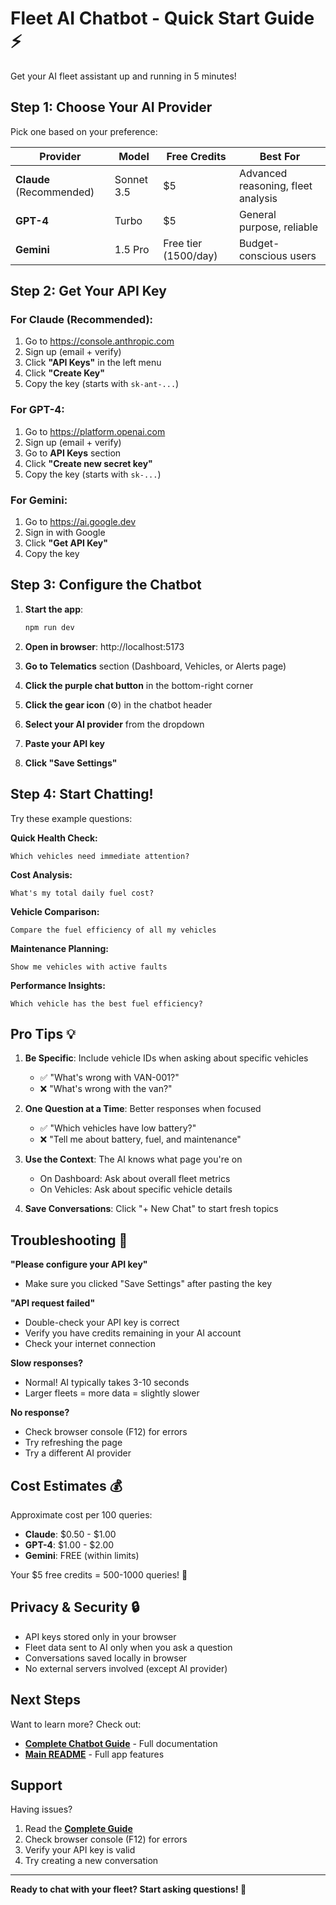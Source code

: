 # Fleet AI Chatbot - Quick Start Guide ⚡

Get your AI fleet assistant up and running in 5 minutes!

## Step 1: Choose Your AI Provider

Pick one based on your preference:

| Provider | Model | Free Credits | Best For |
|----------|-------|--------------|----------|
| **Claude** (Recommended) | Sonnet 3.5 | $5 | Advanced reasoning, fleet analysis |
| **GPT-4** | Turbo | $5 | General purpose, reliable |
| **Gemini** | 1.5 Pro | Free tier (1500/day) | Budget-conscious users |

## Step 2: Get Your API Key

### For Claude (Recommended):
1. Go to https://console.anthropic.com
2. Sign up (email + verify)
3. Click **"API Keys"** in the left menu
4. Click **"Create Key"**
5. Copy the key (starts with `sk-ant-...`)

### For GPT-4:
1. Go to https://platform.openai.com
2. Sign up (email + verify)
3. Go to **API Keys** section
4. Click **"Create new secret key"**
5. Copy the key (starts with `sk-...`)

### For Gemini:
1. Go to https://ai.google.dev
2. Sign in with Google
3. Click **"Get API Key"**
4. Copy the key

## Step 3: Configure the Chatbot

1. **Start the app**:
   ```bash
   npm run dev
   ```

2. **Open in browser**: http://localhost:5173

3. **Go to Telematics** section (Dashboard, Vehicles, or Alerts page)

4. **Click the purple chat button** in the bottom-right corner

5. **Click the gear icon** (⚙️) in the chatbot header

6. **Select your AI provider** from the dropdown

7. **Paste your API key**

8. **Click "Save Settings"**

## Step 4: Start Chatting!

Try these example questions:

**Quick Health Check:**
```
Which vehicles need immediate attention?
```

**Cost Analysis:**
```
What's my total daily fuel cost?
```

**Vehicle Comparison:**
```
Compare the fuel efficiency of all my vehicles
```

**Maintenance Planning:**
```
Show me vehicles with active faults
```

**Performance Insights:**
```
Which vehicle has the best fuel efficiency?
```

## Pro Tips 💡

1. **Be Specific**: Include vehicle IDs when asking about specific vehicles
   - ✅ "What's wrong with VAN-001?"
   - ❌ "What's wrong with the van?"

2. **One Question at a Time**: Better responses when focused
   - ✅ "Which vehicles have low battery?"
   - ❌ "Tell me about battery, fuel, and maintenance"

3. **Use the Context**: The AI knows what page you're on
   - On Dashboard: Ask about overall fleet metrics
   - On Vehicles: Ask about specific vehicle details

4. **Save Conversations**: Click "+ New Chat" to start fresh topics

## Troubleshooting 🔧

**"Please configure your API key"**
- Make sure you clicked "Save Settings" after pasting the key

**"API request failed"**
- Double-check your API key is correct
- Verify you have credits remaining in your AI account
- Check your internet connection

**Slow responses?**
- Normal! AI typically takes 3-10 seconds
- Larger fleets = more data = slightly slower

**No response?**
- Check browser console (F12) for errors
- Try refreshing the page
- Try a different AI provider

## Cost Estimates 💰

Approximate cost per 100 queries:

- **Claude**: $0.50 - $1.00
- **GPT-4**: $1.00 - $2.00  
- **Gemini**: FREE (within limits)

Your $5 free credits = 500-1000 queries! 🎉

## Privacy & Security 🔒

- API keys stored only in your browser
- Fleet data sent to AI only when you ask a question
- Conversations saved locally in browser
- No external servers involved (except AI provider)

## Next Steps

Want to learn more? Check out:
- **[Complete Chatbot Guide](CHATBOT_GUIDE.md)** - Full documentation
- **[Main README](README.md)** - Full app features

## Support

Having issues? 
1. Read the **[Complete Guide](CHATBOT_GUIDE.md)**
2. Check browser console (F12) for errors
3. Verify your API key is valid
4. Try creating a new conversation

---

**Ready to chat with your fleet? Start asking questions! 🚀**

